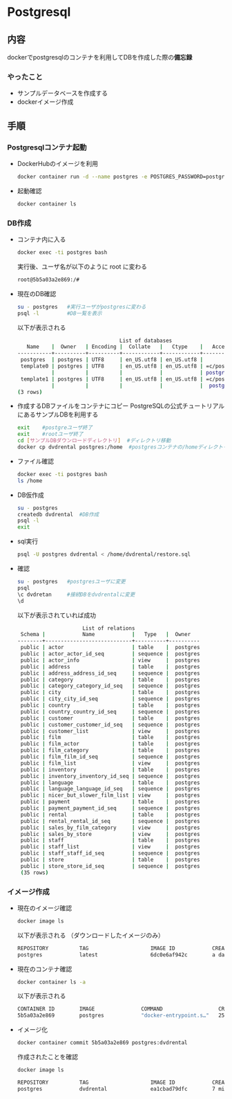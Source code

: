 # Postgresql

## 内容

dockerでpostgresqlのコンテナを利用してDBを作成した際の**備忘録**

### やったこと

- サンプルデータベースを作成する
- dockerイメージ作成

## 手順

### Postgresqlコンテナ起動

- DockerHubのイメージを利用
    ```bash
    docker container run -d --name postgres -e POSTGRES_PASSWORD=postgres -p 5432:5432 postgres
    ```
- 起動確認
    ```bash
    docker container ls
    ```

### DB作成

- コンテナ内に入る
    ```bash
    docker exec -ti postgres bash
    ```
    実行後、ユーザ名が以下のように root に変わる
    ```bash
    root@5b5a03a2e869:/#
    ```
- 現在のDB確認
    ```bash
    su - postgres   #実行ユーザがpostgresに変わる
    psql -l         #DB一覧を表示
    ```
    以下が表示される
    ```bash
                                     List of databases
       Name    |  Owner   | Encoding |  Collate   |   Ctype    |   Access privileges
    -----------+----------+----------+------------+------------+-----------------------
     postgres  | postgres | UTF8     | en_US.utf8 | en_US.utf8 |
     template0 | postgres | UTF8     | en_US.utf8 | en_US.utf8 | =c/postgres          +
               |          |          |            |            | postgres=CTc/postgres
     template1 | postgres | UTF8     | en_US.utf8 | en_US.utf8 | =c/postgres          +
               |          |          |            |            |  postgres=CTc/postgres
    (3 rows)
    ```
- 作成するDBファイルをコンテナにコピー
PostgreSQLの公式チュートリアルにあるサンプルDBを利用する
    ```bash
    exit    #postgreユーザ終了
    exit    #rootユーザ終了
    cd [サンプルDBダウンロードディレクトリ]  #ディレクトリ移動
    docker cp dvdrental postgres:/home  #postgresコンテナの/homeディレクトリにコピー
    ```
- ファイル確認
    ```bash
    docker exec -ti postgres bash
    ls /home
    ```
- DB仮作成
    ```bash
    su - postgres
    createdb dvdrental  #DB作成
    psql -l
    exit
    ```
- sql実行
    ```bash
    psql -U postgres dvdrental < /home/dvdrental/restore.sql
    ```
- 確認
    ```bash
    su - postgres   #postgresユーザに変更
    psql
    \c dvdretan     #接続DBをdvdrentalに変更
    \d
    ```
    以下が表示されていれば成功
    ```bash
                         List of relations
     Schema |            Name            |   Type   |  Owner
    --------+----------------------------+----------+----------
     public | actor                      | table    |  postgres
     public | actor_actor_id_seq         | sequence |  postgres
     public | actor_info                 | view     |  postgres
     public | address                    | table    |  postgres
     public | address_address_id_seq     | sequence |  postgres
     public | category                   | table    |  postgres
     public | category_category_id_seq   | sequence |  postgres
     public | city                       | table    |  postgres
     public | city_city_id_seq           | sequence |  postgres
     public | country                    | table    |  postgres
     public | country_country_id_seq     | sequence |  postgres
     public | customer                   | table    |  postgres
     public | customer_customer_id_seq   | sequence |  postgres
     public | customer_list              | view     |  postgres
     public | film                       | table    |  postgres
     public | film_actor                 | table    |  postgres
     public | film_category              | table    |  postgres
     public | film_film_id_seq           | sequence |  postgres
     public | film_list                  | view     |  postgres
     public | inventory                  | table    |  postgres
     public | inventory_inventory_id_seq | sequence |  postgres
     public | language                   | table    |  postgres
     public | language_language_id_seq   | sequence |  postgres
     public | nicer_but_slower_film_list | view     |  postgres
     public | payment                    | table    |  postgres
     public | payment_payment_id_seq     | sequence |  postgres
     public | rental                     | table    |  postgres
     public | rental_rental_id_seq       | sequence |  postgres
     public | sales_by_film_category     | view     |  postgres
     public | sales_by_store             | view     |  postgres
     public | staff                      | table    |  postgres
     public | staff_list                 | view     |  postgres
     public | staff_staff_id_seq         | sequence |  postgres
     public | store                      | table    |  postgres
     public | store_store_id_seq         | sequence |  postgres
     (35 rows)
    ```

### イメージ作成

- 現在のイメージ確認
    ```bash
    docker image ls
    ```
    以下が表示される
    （ダウンロードしたイメージのみ）
    ```bash
    REPOSITORY          TAG                    IMAGE ID            CREATED             SIZE
    postgres            latest                 6dc0e6af942c        a days ago          312MB
    ```
- 現在のコンテナ確認
    ```bash
    docker container ls -a
    ```
    以下が表示される
    ```bash
    CONTAINER ID        IMAGE               COMMAND                  CREATED             STATUS              PORTS                    NAMES
    5b5a03a2e869        postgres            "docker-entrypoint.s…"   25 hours ago        Up 25 hours         0.0.0.0:5432->5432/tcp   postgres
    ```
- イメージ化
    ```bash
    docker container commit 5b5a03a2e869 postgres:dvdrental
    ```
    作成されたことを確認
    ```bash
    docker image ls
    ```
    ```bash
    REPOSITORY          TAG                    IMAGE ID            CREATED             SIZE
    postgres            dvdrental              ea1cbad79dfc        7 minutes ago       315MB
    ```
